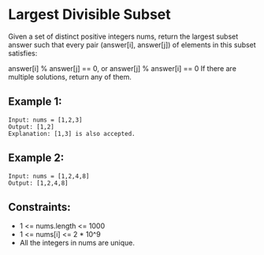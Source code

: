 # Largest Divisible Subset

Given a set of distinct positive integers nums, return the largest subset answer such that every pair (answer[i], answer[j]) of elements in this subset satisfies:

answer[i] % answer[j] == 0, or
answer[j] % answer[i] == 0
If there are multiple solutions, return any of them.

## Example 1:

```
Input: nums = [1,2,3]
Output: [1,2]
Explanation: [1,3] is also accepted.
```

## Example 2:

```
Input: nums = [1,2,4,8]
Output: [1,2,4,8]
```

## Constraints:

- 1 <= nums.length <= 1000
- 1 <= nums[i] <= 2 \* 10^9
- All the integers in nums are unique.
